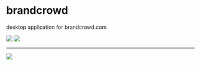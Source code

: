 # brandcrowd
desktop application for brandcrowd.com

<img src='https://i.imgur.com/MoAsWYD.png'>
<img src='https://i.imgur.com/ZTAeVBm.png'>
<hr />
<img src='https://i.imgur.com/gE4kpQ5.gif'>
